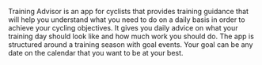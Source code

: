 Training Advisor is an app for cyclists that provides training guidance that will help you understand what you need to do on a daily basis in order to achieve your cycling objectives. It gives you daily advice on what your training day should look like and how much work you should do. The app is structured around a training season with goal events. Your goal can be any date on the calendar that you want to be at your best.

